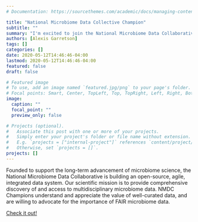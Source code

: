 ```yaml
---
# Documentation: https://sourcethemes.com/academic/docs/managing-content/

title: "National Microbiome Data Collective Champion"
subtitle: ""
summary: "I'm excited to join the National Microbiome Data Collaborative as the newest NMDC Champion!"
authors: [Alexis Garretson]
tags: []
categories: []
date: 2020-05-12T14:46:46-04:00
lastmod: 2020-05-12T14:46:46-04:00
featured: false
draft: false

# Featured image
# To use, add an image named `featured.jpg/png` to your page's folder.
# Focal points: Smart, Center, TopLeft, Top, TopRight, Left, Right, BottomLeft, Bottom, BottomRight.
image:
  caption: ""
  focal_point: ""
  preview_only: false

# Projects (optional).
#   Associate this post with one or more of your projects.
#   Simply enter your project's folder or file name without extension.
#   E.g. `projects = ["internal-project"]` references `content/project/deep-learning/index.md`.
#   Otherwise, set `projects = []`.
projects: []
---
```

Founded to support the long-term advancement of microbiome science, the National Microbiome Data Collaborative is building an open-source, agile, integrated data system. Our scientific mission is to provide comprehensive discovery of and access to multidisciplinary microbiome data.
NMDC Champions understand and appreciate the value of well-curated data, and are willing to advocate for the importance of FAIR microbiome data.

[Check it out!](https://microbiomedata.org/nmdc-champions/)